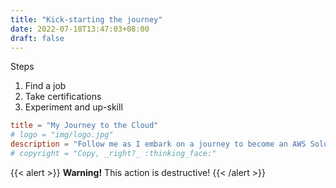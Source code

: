 ```yaml
---
title: "Kick-starting the journey"
date: 2022-07-18T13:47:03+08:00
draft: false
---
```


Steps
1. Find a job
2. Take certifications
3. Experiment and up-skill

```toml
title = "My Journey to the Cloud"
# logo = "img/logo.jpg"
description = "Follow me as I embark on a journey to become an AWS Solutions Architect"
# copyright = "Copy, _right?_ :thinking_face:"
```

{{< alert >}}
**Warning!** This action is destructive!
{{< /alert >}}
